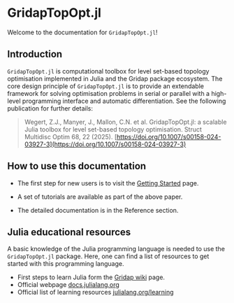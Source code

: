 # GridapTopOpt.jl
Welcome to the documentation for `GridapTopOpt.jl`!

## Introduction
`GridapTopOpt.jl` is computational toolbox for level set-based topology optimisation implemented in Julia and the Gridap package ecosystem. The core design principle of `GridapTopOpt.jl` is to provide an extendable framework for solving optimisation problems in serial or parallel with a high-level programming interface and automatic differentiation. See the following publication for further details:

> Wegert, Z.J., Manyer, J., Mallon, C.N. et al. GridapTopOpt.jl: a scalable Julia toolbox for level set-based topology optimisation. Struct Multidisc Optim 68, 22 (2025). [https://doi.org/10.1007/s00158-024-03927-3](https://doi.org/10.1007/s00158-024-03927-3)

## How to use this documentation

* The first step for new users is to visit the [Getting Started](getting-started.md) page.

* A set of tutorials are available as part of the above paper.

* The detailed documentation is in the Reference section.

## Julia educational resources

A basic knowledge of the Julia programming language is needed to use the `GridapTopOpt.jl` package.
Here, one can find a list of resources to get started with this programming language.

* First steps to learn Julia form the [Gridap wiki](https://github.com/gridap/Gridap.jl/wiki/Start-learning-Julia) page.
* Official webpage [docs.julialang.org](https://docs.julialang.org/)
* Official list of learning resources [julialang.org/learning](https://julialang.org/learning/)
